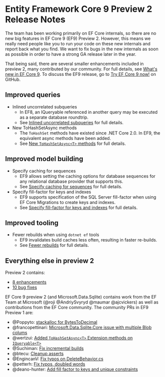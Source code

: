 # Entity Framework Core 9 Preview 2 Release Notes

The team has been working primarily on EF Core internals, so there are no new big features in EF Core 9 (EF9) Preview 2. However, this means we really need people like you to run your code on these new internals and report back what you find. We want to fix bugs in the new internals as soon as possible in order to have a strong GA release later in the year.

That being said, there are several smaller enhancements included in preview 2, many contributed by our community. For full details, see [What's new in EF Core 9](https://learn.microsoft.com/ef/core/what-is-new/ef-core-9.0/whatsnew). To discuss the EF9 release, go to [Try EF Core 9 now!](https://github.com/dotnet/efcore/issues/33030) on GitHub.

## Improved queries

- Inlined uncorrelated subqueries
  - In EF8, an IQueryable referenced in another query may be executed as a separate database roundtrip.
  - See [Inlined uncorrelated subqueries](https://learn.microsoft.com/ef/core/what-is-new/ef-core-9.0/whatsnew#inlinedsubs) for full details.
- New ToHashSetAsync methods
  - The `ToHashSet` methods have existed since .NET Core 2.0. In EF9, the equivalent async methods have been added.
  - See [New `ToHashSetAsync<T>` methods](https://learn.microsoft.com/ef/core/what-is-new/ef-core-9.0/whatsnew#hashsetasync) for full details.

## Improved model building

- Specify caching for sequences
  - EF9 allows setting the caching options for database sequences for any relational database provider that supports this.
  - See [Specify caching for sequences](https://learn.microsoft.com/ef/core/what-is-new/ef-core-9.0/whatsnew#sequence-caching) for full details.
- Specify fill-factor for keys and indexes
  - EF9 supports specification of the SQL Server fill-factor when using EF Core Migrations to create keys and indexes.
  - See [Specify fill-factor for keys and indexes](https://learn.microsoft.com/ef/core/what-is-new/ef-core-9.0/whatsnew#fill-factor) for full details.

## Improved tooling

- Fewer rebuilds when using `dotnet ef` tools
  - EF9 invalidates build caches less often, resulting in faster re-builds.
  - See [Fewer rebuilds](https://learn.microsoft.com/ef/core/what-is-new/ef-core-9.0/whatsnew#fewer-rebuilds) for full details.

## Everything else in preview 2

Preview 2 contains:

- [8 enhancements](https://github.com/dotnet/efcore/issues?q=is%3Aissue+milestone%3A9.0.0-preview2+is%3Aclosed+label%3Atype-enhancement)
- [10 bug fixes](https://github.com/dotnet/efcore/issues?q=is%3Aissue+milestone%3A9.0.0-preview1+is%3Aclosed+label%3Atype-bug)

EF Core 9 preview 2 (and Microsoft.Data.Sqlite) contains work from the EF Team at Microsoft (@roji @AndriySvyryd @maumar @ajcvickers) as well as contributions from the EF Core community. The community PRs in EF9 Preview 1 are:

- @Poppyto: [stackalloc for BytesToDecimal](https://github.com/dotnet/efcore/pull/31190)
- @francopettinari: [Microsoft.Data.Sqlite.Core issue with multiple Blob colums](https://github.com/dotnet/efcore/pull/32770)
- @wertzui: [Added `ToHashSetAsync<T>` Extension methods on `IQueryable<T>`](https://github.com/dotnet/efcore/pull/32905)
- @Suchiman: [Fix incremental builds](https://github.com/dotnet/efcore/pull/32860)
- @btecu: [Cleanup asserts](https://github.com/dotnet/efcore/pull/32968)
- @EngincanV: [Fix typos on DeleteBehavior.cs](https://github.com/dotnet/efcore/pull/32781)
- @petterh: [Fix typos, doubled words](https://github.com/dotnet/efcore/pull/32372)
- @deano-hunter: [Add fill factor to keys and unique constraints](https://github.com/dotnet/efcore/pull/32900)
